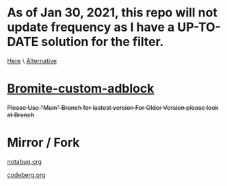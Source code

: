 # As of Jan 30, 2021, this repo will not update frequency as I have a UP-TO-DATE solution for the filter.
[Here](https://swampan.kylz.nl/bromite-filters/filters.dat) \ [Alternative](https://depluci.b-cdn.net/bromite-filters/filters.dat)
# [Bromite-custom-adblock](https://www.bromite.org/custom-filters)
~~Please Use "Main" Branch for lastest version
For Older Version please look at Branch~~
# Mirror / Fork
[notabug.org](https://notabug.org/lottanorta/Bromite-custom-adblock)

[codeberg.org](https://codeberg.org/DoulpaGllo/Bromite-custom-adblock)
